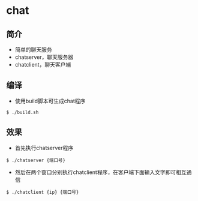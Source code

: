 # chat
## 简介
- 简单的聊天服务
- chatserver，聊天服务器
- chatclient，聊天客户端

## 编译
- 使用build脚本可生成chat程序
```shell
$ ./build.sh
```

## 效果
- 首先执行chatserver程序
```shell
$ ./chatserver {端口号}
```
- 然后在两个窗口分别执行chatclient程序，在客户端下面输入文字即可相互通信
```shell
$ ./chatclient {ip} {端口号}
```